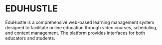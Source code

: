 # EDUHUSTLE
EduHustle is a comprehensive web-based learning management system designed to facilitate online education through video courses, scheduling, and content management. The platform provides interfaces for both educators and students.
